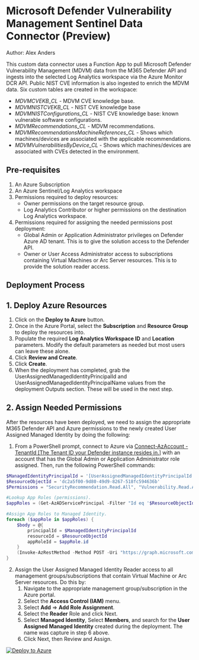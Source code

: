 # Microsoft Defender Vulnerability Management Sentinel Data Connector (Preview)
Author: Alex Anders

This custom data connector uses a Function App to pull Microsoft Defender Vulnerability Management (MDVM) data from the M365 Defender API and ingests into the selected Log Analytics workspace via the Azure Monitor DCR API. Public NIST CVE information is also ingested to enrich the MDVM data. Six custom tables are created in the workspace:
- *MDVMCVEKB_CL* - MDVM CVE knowledge base.
- *MDVMNISTCVEKB_CL* - NIST CVE knowledge base
- *MDVMNISTConfigurations_CL* - NIST CVE knowledge base: known vulnerable software configurations.
- *MDVMRecommendations_CL* - MDVM recommendations.
- *MDVMRecommendationsMachineReferences_CL* - Shows which machines/devices are associated with the applicable recommendations.
- *MDVMVulnerabilitiesByDevice_CL* - Shows which machines/devices are associated with CVEs detected in the environment.


## **Pre-requisites**
1. An Azure Subscription
2. An Azure Sentinel/Log Analytics workspace
3. Permissions required to deploy resources:
    - Owner permissions on the target resource group.
    - Log Analytics Contributor or higher permissions on the destination Log Analytics workspace.
4. Permissions required for assigning the needed permissions post deployment:
    - Global Admin or Application Administrator privileges on Defender Azure AD tenant. This is to give the solution access to the Defender API.
    - Owner or User Access Administrator access to subscriptions containing Virtual Machines or Arc Server resources. This is to provide the solution reader access.

## **Deployment Process**
## 1. Deploy Azure Resources
1. Click on the **Deploy to Azure** button.
2. Once in the Azure Portal, select the **Subscription** and **Resource Group** to deploy the resources into.
3. Populate the required **Log Analytics Workspace ID** and **Location** parameters. Modify the default parameters as needed but most users can leave these alone.
4. Click **Review and Create**.
5. Click **Create**.
6. When the deployment has completed, grab the UserAssignedManagedIdentityPrincipalId and UserAssignedManagedIdentityPrincipalName values from the deployment Outputs section. These will be used in the next step.

## 2. Assign Needed Permissions
After the resources have been deployed, we need to assign the appropriate M365 Defender API and Azure permissions to the newly created User Assigned Managed Identity by doing the following:
1. From a PowerShell prompt, connect to Azure via [Connect-AzAccount -TenantId [The Tenant ID your Defender instance resides in.]](https://learn.microsoft.com/en-us/powershell/module/az.accounts/connect-azaccount?view=azps-9.2.0) with an account that has the Global Admin or Application Administrator role assigned. Then, run the following PowerShell commands:
```PowerShell
$ManagedIdentityPrincipalId = '[UserAssignedManagedIdentityPrincipalId value Copied from step 6 above.]'
$ResourceObjectId = 'dc2a5f00-9d80-49d9-8267-518fc594636b'
$Permissions = "SecurityRecommendation.Read.All", "Vulnerability.Read.All"

#Lookup App Roles (permissions). 
$appRoles = (Get-AzADServicePrincipal -Filter "Id eq '$ResourceObjectId'").AppRole | Where-Object Value -in $Permissions

#Assign App Roles to Managed Identity.
foreach ($appRole in $appRoles) {
    $body = @{
        principalId = $ManagedIdentityPrincipalId
        resourceId = $ResourceObjectId
        appRoleId = $appRole.id
    }
    (Invoke-AzRestMethod -Method POST -Uri "https://graph.microsoft.com/v1.0/servicePrincipals/$ResourceObjectId/appRoleAssignedTo" -Payload (ConvertTo-Json $body)).Content | ConvertFrom-Json
}
```
2. Assign the User Assigned Managed Identity Reader access to all management groups/subscriptions that contain Virtual Machine or Arc Server resources. Do this by: 
    1. Navigate to the appropriate management group/subscription in the Azure portal.
    2. Select the **Access Control (IAM)** menu.
    3. Select **Add** => **Add Role Assignment**.
    4. Select the **Reader** Role and click Next.
    5. Select **Managed Identity**, Select **Members**, and search for the **User Assigned Managed Identity** created during the deployment. The name was capture in step 6 above.
    6. Click Next, then Review and Assign.



[![Deploy to Azure](https://aka.ms/deploytoazurebutton)](https://portal.azure.com/#create/Microsoft.Template/uri/https%3A%2F%2Fraw.githubusercontent.com%2Fanders-alex%2FAzure-Sentinel%2FDataConnector-M365Defender-VulnerabilityManagement%2FDataConnectors%2FM365Defender-VulnerabilityManagement%2FazureDeploy.json)

